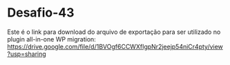 # Desafio-43 

Este é o link para download do arquivo de exportação para ser utilizado no plugin all-in-one WP migration: https://drive.google.com/file/d/1BVOgf6CCWXfIgpNr2jeejp54niCr4pty/view?usp=sharing

